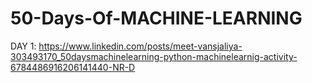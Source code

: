 # 50-Days-Of-MACHINE-LEARNING

DAY 1: https://www.linkedin.com/posts/meet-vansjaliya-303493170_50daysmachinelearning-python-machinelearnig-activity-6784486916206141440-NR-D
